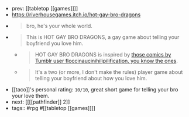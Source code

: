 - prev: [[tabletop [[games]]]]
- https://riverhousegames.itch.io/hot-gay-bro-dragons
- > bro, he's your whole world.
- > This is HOT GAY BRO DRAGONS, a gay game about telling your boyfriend you love him.
	- > HOT GAY BRO DRAGONS is inspired by [those comics by Tumblr user floccinaucinihilipilification, you know the ones](https://floccinaucinihilipilificationa.tumblr.com/tagged/dragon%20bros).
	- > It's a two (or more, I don't make the rules) player game about telling your boyfriend about how you love him.
- [[taco]]'s personal rating: `10/10`, great short game for telling your bro your love them.
- next: [[[[pathfinder]] 2]]
- tags:: #rpg #[[tabletop [[games]]]]